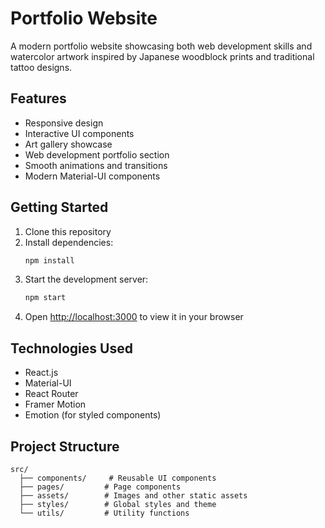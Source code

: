 # Portfolio Website

A modern portfolio website showcasing both web development skills and watercolor artwork inspired by Japanese woodblock prints and traditional tattoo designs.

## Features

- Responsive design
- Interactive UI components
- Art gallery showcase
- Web development portfolio section
- Smooth animations and transitions
- Modern Material-UI components

## Getting Started

1. Clone this repository
2. Install dependencies:
   ```bash
   npm install
   ```
3. Start the development server:
   ```bash
   npm start
   ```
4. Open [http://localhost:3000](http://localhost:3000) to view it in your browser

## Technologies Used

- React.js
- Material-UI
- React Router
- Framer Motion
- Emotion (for styled components)

## Project Structure

```
src/
  ├── components/     # Reusable UI components
  ├── pages/         # Page components
  ├── assets/        # Images and other static assets
  ├── styles/        # Global styles and theme
  └── utils/         # Utility functions
``` 